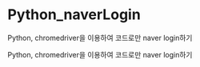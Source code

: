 # Python_naverLogin
Python, chromedriver을 이용하여 코드로만 naver login하기

Python, chromedriver을 이용하여 코드로만 naver login하기
